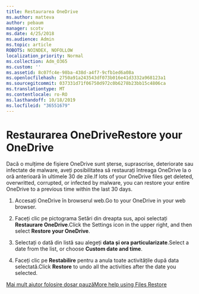 ```yaml
---
title: Restaurarea OneDrive
ms.author: matteva
author: pebaum
manager: scotv
ms.date: 4/25/2018
ms.audience: Admin
ms.topic: article
ROBOTS: NOINDEX, NOFOLLOW
localization_priority: Normal
ms.collection: Adm_O365
ms.custom: ''
ms.assetid: 8c07fc4e-98ba-438d-a4f7-9cfb1ed6a08a
ms.openlocfilehash: 2750a91a243543df073b016e41d3332a968123a1
ms.sourcegitcommit: 037331d71f06750d972c0b6278b23bb15c4806ca
ms.translationtype: MT
ms.contentlocale: ro-RO
ms.lasthandoff: 10/18/2019
ms.locfileid: "36551679"
---
```

# <a name="restore-your-onedrive"></a><span data-ttu-id="b1645-102">Restaurarea OneDrive</span><span class="sxs-lookup"><span data-stu-id="b1645-102">Restore your OneDrive</span></span>

<span data-ttu-id="b1645-103">Dacă o mulțime de fișiere OneDrive sunt șterse, suprascrise, deteriorate sau infectate de malware, aveți posibilitatea să restaurați întreaga OneDrive la o oră anterioară în ultimele 30 de zile.</span><span class="sxs-lookup"><span data-stu-id="b1645-103">If lots of your OneDrive files get deleted, overwritted, corrupted, or infected by malware, you can restore your entire OneDrive to a previous time within the last 30 days.</span></span>
  
1. <span data-ttu-id="b1645-104">Accesați OneDrive în browserul web.</span><span class="sxs-lookup"><span data-stu-id="b1645-104">Go to your OneDrive in your web browser.</span></span>
    
2. <span data-ttu-id="b1645-105">Faceți clic pe pictograma Setări din dreapta sus, apoi selectați **Restaurare OneDrive**.</span><span class="sxs-lookup"><span data-stu-id="b1645-105">Click the Settings icon in the upper right, and then select **Restore your OneDrive**.</span></span>
    
3. <span data-ttu-id="b1645-106">Selectați o dată din listă sau alegeți **data și ora particularizate**.</span><span class="sxs-lookup"><span data-stu-id="b1645-106">Select a date from the list, or choose **Custom date and time**.</span></span>
    
4. <span data-ttu-id="b1645-107">Faceți clic pe **Restabilire** pentru a anula toate activitățile după data selectată.</span><span class="sxs-lookup"><span data-stu-id="b1645-107">Click **Restore** to undo all the activities after the date you selected.</span></span> 
    
[<span data-ttu-id="b1645-108">Mai mult ajutor folosire dosar pauză</span><span class="sxs-lookup"><span data-stu-id="b1645-108">More help using Files Restore</span></span>](https://go.microsoft.com/fwlink/?linkid=872874)
  

